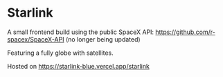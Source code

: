# Starlink

A small frontend build using the public SpaceX API: https://github.com/r-spacex/SpaceX-API (no longer being updated)

Featuring a fully globe with satellites.

Hosted on https://starlink-blue.vercel.app/starlink
